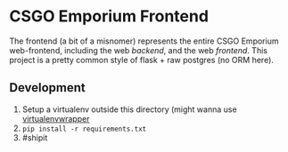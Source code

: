 # CSGO Emporium Frontend
The frontend (a bit of a misnomer) represents the entire CSGO Emporium web-frontend, including the web _backend_, and the web _frontend_. This project is a pretty common style of flask + raw postgres (no ORM here).

## Development
1. Setup a virtualenv outside this directory (might wanna use [virtualenvwrapper](https://virtualenvwrapper.readthedocs.org/en/latest/)
2. `pip install -r requirements.txt`
3. #shipit

